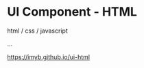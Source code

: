 # UI Component - HTML

html / css / javascript

...

<a href="https://imyb.github.io/ui-html" target="_blank"> https://imyb.github.io/ui-html </a>